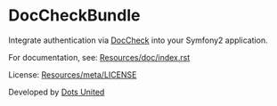 DocCheckBundle
==============

Integrate authentication via [DocCheck](http://www.doccheck.com/info_dc_password/) into your Symfony2 application.

For documentation, see:
[Resources/doc/index.rst](https://github.com/DotsUnited/DocCheckBundle/tree/master/Resources/doc/index.rst)

License:
[Resources/meta/LICENSE](https://github.com/DotsUnited/DocCheckBundle/tree/master/Resources/meta/LICENSE)

Developed by [Dots United](http://www.dotsunited.de)